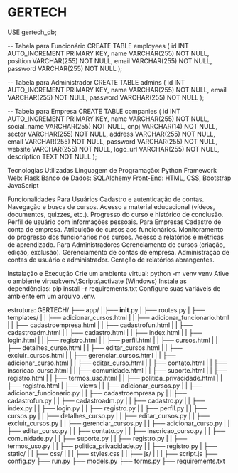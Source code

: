 # GERTECH




USE gertech_db;

-- Tabela para Funcionário
CREATE TABLE employees (
    id INT AUTO_INCREMENT PRIMARY KEY,
    name VARCHAR(255) NOT NULL,
    position VARCHAR(255) NOT NULL,
    email VARCHAR(255) NOT NULL,
    password VARCHAR(255) NOT NULL
);

-- Tabela para Administrador
CREATE TABLE admins (
    id INT AUTO_INCREMENT PRIMARY KEY,
    name VARCHAR(255) NOT NULL,
    email VARCHAR(255) NOT NULL,
    password VARCHAR(255) NOT NULL
);

-- Tabela para Empresa
CREATE TABLE companies (
    id INT AUTO_INCREMENT PRIMARY KEY,
    name VARCHAR(255) NOT NULL,
    social_name VARCHAR(255) NOT NULL,
    cnpj VARCHAR(14) NOT NULL,
    sector VARCHAR(255) NOT NULL,
    address VARCHAR(255) NOT NULL,
    email VARCHAR(255) NOT NULL,
    password VARCHAR(255) NOT NULL,
    website VARCHAR(255) NOT NULL,
    logo_url VARCHAR(255) NOT NULL,
    description TEXT NOT NULL
);


Tecnologias Utilizadas
Linguagem de Programação: Python
Framework Web: Flask
Banco de Dados: SQLAlchemy 
Front-End: HTML, CSS, Bootstrap
JavaScript
 
Funcionalidades
Para Usuários
Cadastro e autenticação de contas.
Navegação e busca de cursos.
Acesso a material educacional (vídeos, documentos, quizzes, etc.).
Progresso do curso e histórico de conclusão.
Perfil de usuário com informações pessoais.
Para Empresas
Cadastro de conta de empresa.
Atribuição de cursos aos funcionários.
Monitoramento do progresso dos funcionários nos cursos.
Acesso a relatórios e métricas de aprendizado.
Para Administradores
Gerenciamento de cursos (criação, edição, exclusão).
Gerenciamento de contas de empresa.
Administração de contas de usuário e administrador.
Geração de relatórios abrangentes.

Instalação e Execução
Crie um ambiente virtual: python -m venv venv
Ative o ambiente virtual:venv\Scripts\activate (Windows)
Instale as dependências: pip install -r requirements.txt
Configure suas variáveis de ambiente em um arquivo .env.

estrutura:
GERTECH/
    ├── app/
    |   ├── __init__.py
    |   ├── routes.py
    |   ├── templates/
    |   |   ├── adicionar_cursos.html
    |   |   ├── adicionar_funcionario.html
    |   |   ├── cadastroempresa.html
    |   |   ├── cadastrofun.html
    |   |   ├── cadastroadm.html
    |   |   ├── cadastro.html
    |   |   ├── index.html
    |   |   ├── login.html
    |   |   ├── registro.html
    |   |   ├── perfil.html
    |   |   ├── cursos.html
    |   |   ├── detalhes_curso.html
    |   |   ├── editar_cursos.html
    |   |   ├── excluir_cursos.html
    |   |   ├── gerenciar_cursos.html
    |   |   ├── adicionar_curso.html
    |   |   ├── editar_curso.html
    |   |   ├── contato.html
    |   |   ├── inscricao_curso.html
    |   |   ├── comunidade.html
    |   |   ├── suporte.html
    |   |   ├── registro.html
    |   |   ├── termos_uso.html
    |   |   ├── politica_privacidade.html
    |   |   ├── registro.html
    |   ├── views
    |   |   ├── adicionar_cursos.py
    |   |   ├── adicionar_funcionario.py
    |   |   ├── cadastroempresa.py
    |   |   ├── cadastrofun.py
    |   |   ├── cadastroadm.py
    |   |   ├── cadastro.py
    |   |   ├── index.py
    |   |   ├── login.py
    |   |   ├── registro.py
    |   |   ├── perfil.py
    |   |   ├── cursos.py
    |   |   ├── detalhes_curso.py
    |   |   ├── editar_cursos.py
    |   |   ├── excluir_cursos.py
    |   |   ├── gerenciar_cursos.py
    |   |   ├── adicionar_curso.py
    |   |   ├── editar_curso.py
    |   |   ├── contato.py
    |   |   ├── inscricao_curso.py
    |   |   ├── comunidade.py
    |   |   ├── suporte.py
    |   |   ├── registro.py
    |   |   ├── termos_uso.py
    |   |   ├── politica_privacidade.py
    |   |   ├── registro.py
    |   ├── static/
    |   |   ├── css/
    |   |   |   ├── styles.css
    |   |   ├── js/
    |   |   |   ├── script.js
    ├── config.py
    ├── run.py
    ├── models.py
    ├── forms.py
    ├── requirements.txt



